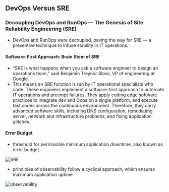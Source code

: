## DevOps Versus SRE

### Decoupling DevOps and RunOps — The Genesis of Site Reliability Engineering (SRE)
- DevOps and RunOps were decoupled, paving the way for SRE — a preventive technique to infuse stability in IT operations.
#### Software-First Approach: Brain Stem of SRE
- “SRE is what happens when you ask a software engineer to design an operations team,” said Benjamin Treynor Sloss, VP of engineering at Google.
- This means an SRE function is run by IT operational specialists who code. These engineers implement a software-first approach to automate IT operations and preempt failures. They apply cutting edge software practices to integrate dev and Oops on a single platform, and execute test codes across the continuous environment. Therefore, they carry advanced software skills, including DNS configuration, remediating server, network and infrastructure problems, and fixing application glitches.

#### Error Budget
- threshold for permissible minimum application downtime, also known as error budget. 

![SRE](https://3ovyg21t17l11k49tk1oma21-wpengine.netdna-ssl.com/wp-content/uploads/2020/05/SRE_5.jpg)

- principles of observability follow a cyclical approach, which ensures maximum application uptime.

![observability](https://3ovyg21t17l11k49tk1oma21-wpengine.netdna-ssl.com/wp-content/uploads/2020/05/SRE_4.png)
